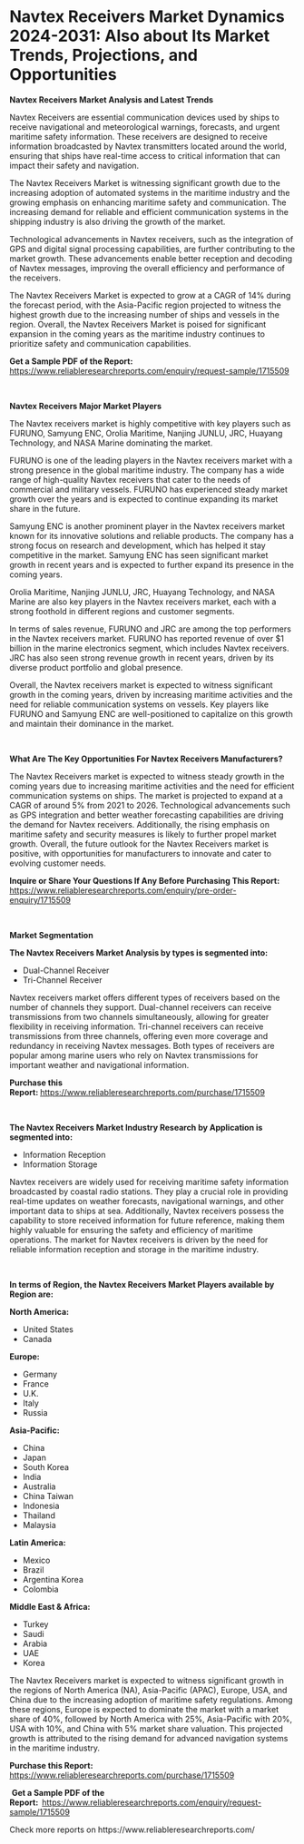 <p><h1>Navtex Receivers Market Dynamics 2024-2031: Also about Its Market Trends, Projections, and Opportunities</h1></p><p><strong>Navtex Receivers Market Analysis and Latest Trends</strong></p>
<p><p>Navtex Receivers are essential communication devices used by ships to receive navigational and meteorological warnings, forecasts, and urgent maritime safety information. These receivers are designed to receive information broadcasted by Navtex transmitters located around the world, ensuring that ships have real-time access to critical information that can impact their safety and navigation.</p><p>The Navtex Receivers Market is witnessing significant growth due to the increasing adoption of automated systems in the maritime industry and the growing emphasis on enhancing maritime safety and communication. The increasing demand for reliable and efficient communication systems in the shipping industry is also driving the growth of the market.</p><p>Technological advancements in Navtex receivers, such as the integration of GPS and digital signal processing capabilities, are further contributing to the market growth. These advancements enable better reception and decoding of Navtex messages, improving the overall efficiency and performance of the receivers.</p><p>The Navtex Receivers Market is expected to grow at a CAGR of 14% during the forecast period, with the Asia-Pacific region projected to witness the highest growth due to the increasing number of ships and vessels in the region. Overall, the Navtex Receivers Market is poised for significant expansion in the coming years as the maritime industry continues to prioritize safety and communication capabilities.</p></p>
<p><strong>Get a Sample PDF of the Report:&nbsp;</strong> <a href="https://www.reliableresearchreports.com/enquiry/request-sample/1715509">https://www.reliableresearchreports.com/enquiry/request-sample/1715509</a></p>
<p>&nbsp;</p>
<p><strong>Navtex Receivers Major Market Players</strong></p>
<p><p>The Navtex receivers market is highly competitive with key players such as FURUNO, Samyung ENC, Orolia Maritime, Nanjing JUNLU, JRC, Huayang Technology, and NASA Marine dominating the market. </p><p>FURUNO is one of the leading players in the Navtex receivers market with a strong presence in the global maritime industry. The company has a wide range of high-quality Navtex receivers that cater to the needs of commercial and military vessels. FURUNO has experienced steady market growth over the years and is expected to continue expanding its market share in the future.</p><p>Samyung ENC is another prominent player in the Navtex receivers market known for its innovative solutions and reliable products. The company has a strong focus on research and development, which has helped it stay competitive in the market. Samyung ENC has seen significant market growth in recent years and is expected to further expand its presence in the coming years.</p><p>Orolia Maritime, Nanjing JUNLU, JRC, Huayang Technology, and NASA Marine are also key players in the Navtex receivers market, each with a strong foothold in different regions and customer segments.</p><p>In terms of sales revenue, FURUNO and JRC are among the top performers in the Navtex receivers market. FURUNO has reported revenue of over $1 billion in the marine electronics segment, which includes Navtex receivers. JRC has also seen strong revenue growth in recent years, driven by its diverse product portfolio and global presence.</p><p>Overall, the Navtex receivers market is expected to witness significant growth in the coming years, driven by increasing maritime activities and the need for reliable communication systems on vessels. Key players like FURUNO and Samyung ENC are well-positioned to capitalize on this growth and maintain their dominance in the market.</p></p>
<p>&nbsp;</p>
<p><strong>What Are The Key Opportunities For Navtex Receivers Manufacturers?</strong></p>
<p><p>The Navtex Receivers market is expected to witness steady growth in the coming years due to increasing maritime activities and the need for efficient communication systems on ships. The market is projected to expand at a CAGR of around 5% from 2021 to 2026. Technological advancements such as GPS integration and better weather forecasting capabilities are driving the demand for Navtex receivers. Additionally, the rising emphasis on maritime safety and security measures is likely to further propel market growth. Overall, the future outlook for the Navtex Receivers market is positive, with opportunities for manufacturers to innovate and cater to evolving customer needs.</p></p>
<p><strong>Inquire or Share Your Questions If Any Before Purchasing This Report:</strong> <a href="https://www.reliableresearchreports.com/enquiry/pre-order-enquiry/1715509">https://www.reliableresearchreports.com/enquiry/pre-order-enquiry/1715509</a></p>
<p>&nbsp;</p>
<p><strong>Market Segmentation</strong></p>
<p><strong>The Navtex Receivers Market Analysis by types is segmented into:</strong></p>
<p><ul><li>Dual-Channel Receiver</li><li>Tri-Channel Receiver</li></ul></p>
<p><p>Navtex receivers market offers different types of receivers based on the number of channels they support. Dual-channel receivers can receive transmissions from two channels simultaneously, allowing for greater flexibility in receiving information. Tri-channel receivers can receive transmissions from three channels, offering even more coverage and redundancy in receiving Navtex messages. Both types of receivers are popular among marine users who rely on Navtex transmissions for important weather and navigational information.</p></p>
<p><strong>Purchase this Report:&nbsp;</strong><a href="https://www.reliableresearchreports.com/purchase/1715509">https://www.reliableresearchreports.com/purchase/1715509</a></p>
<p>&nbsp;</p>
<p><strong>The Navtex Receivers Market Industry Research by Application is segmented into:</strong></p>
<p><ul><li>Information Reception</li><li>Information Storage</li></ul></p>
<p><p>Navtex receivers are widely used for receiving maritime safety information broadcasted by coastal radio stations. They play a crucial role in providing real-time updates on weather forecasts, navigational warnings, and other important data to ships at sea. Additionally, Navtex receivers possess the capability to store received information for future reference, making them highly valuable for ensuring the safety and efficiency of maritime operations. The market for Navtex receivers is driven by the need for reliable information reception and storage in the maritime industry.</p></p>
<p>&nbsp;</p>
<p><strong>In terms of Region, the Navtex Receivers Market Players available by Region are:</strong></p>
<p>
    <p> <strong> North America: </strong>
        <ul>
            <li>United States</li>
            <li>Canada</li>
        </ul>
        </p> 
    <p> <strong> Europe: </strong>
        <ul>
            <li>Germany</li>
            <li>France</li>
            <li>U.K.</li>
            <li>Italy</li>
            <li>Russia</li>
        </ul>
        </p> 
    <p> <strong> Asia-Pacific: </strong>
        <ul>
            <li>China</li>
            <li>Japan</li>
            <li>South Korea</li>
            <li>India</li>
            <li>Australia</li>
            <li>China Taiwan</li>
            <li>Indonesia</li>
            <li>Thailand</li>
            <li>Malaysia</li>
        </ul>
        </p> 
    <p> <strong> Latin America: </strong>
        <ul>
            <li>Mexico</li>
            <li>Brazil</li>
            <li>Argentina Korea</li>
            <li>Colombia</li>
        </ul>
        </p> 
    <p> <strong> Middle East & Africa: </strong>
        <ul>
            <li>Turkey</li>
            <li>Saudi</li>
            <li>Arabia</li>
            <li>UAE</li>
            <li>Korea</li>
        </ul>
    </p>
    </p>
<p><p>The Navtex Receivers market is expected to witness significant growth in the regions of North America (NA), Asia-Pacific (APAC), Europe, USA, and China due to the increasing adoption of maritime safety regulations. Among these regions, Europe is expected to dominate the market with a market share of 40%, followed by North America with 25%, Asia-Pacific with 20%, USA with 10%, and China with 5% market share valuation. This projected growth is attributed to the rising demand for advanced navigation systems in the maritime industry.</p></p>
<p><strong>Purchase this Report: </strong><a href="https://www.reliableresearchreports.com/purchase/1715509">https://www.reliableresearchreports.com/purchase/1715509</a></p>
<p>&nbsp;<strong>Get a Sample PDF of the Report:&nbsp;&nbsp;</strong><a href="https://www.reliableresearchreports.com/enquiry/request-sample/1715509">https://www.reliableresearchreports.com/enquiry/request-sample/1715509</a></p>
<p><strong></strong></p>
<p>Check more reports on https://www.reliableresearchreports.com/</p>